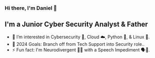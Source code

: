 ### Hi there, I'm Daniel 👋

## I'm a Junior Cyber Security Analyst & Father
- 🌱 I’m interested in Cybersecurity 🔐, Cloud ☁️, Python 🐍, & Linux 🐧.
- 🥅 2024 Goals: Branch off from Tech Support into Security role..
- ⚡ Fun fact: I'm Neurodivergent 🦄💜 with a Speech Impediment 🗣️🚫.
